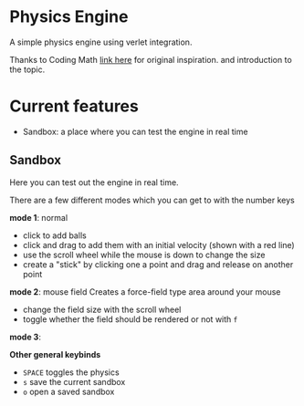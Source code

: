# Physics Engine
A simple physics engine using verlet integration.

Thanks to Coding Math [link here](https://www.youtube.com/@codingmath) for original inspiration. and introduction to the topic.

# Current features
- Sandbox: a place where you can test the engine in real time

## Sandbox
Here you can test out the engine in real time. 

There are a few different modes which you can get to with the number keys

**mode 1**: normal
- click to add balls
- click and drag to add them with an initial velocity (shown with a red line)
- use the scroll wheel while the mouse is down to change the size
- create a "stick" by clicking one a point and drag and release on another point

**mode 2**: mouse field 
Creates a force-field type area around your mouse
- change the field size with the scroll wheel
- toggle whether the field should be rendered or not with `f`

**mode 3**:

**Other general keybinds**
- `SPACE` toggles the physics
- `s` save the current sandbox 
- `o` open a saved sandbox
